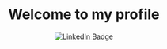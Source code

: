 <div align="center">
  <h1>Welcome to my profile</h1>
  <div id="badges-container">
    <a href="https://www.linkedin.com/in/jordan-zanetti-044ab2174/" target="_blank">
      <img src="https://img.shields.io/badge/-LinkedIn-blue?logo=linkedin&logoColor=white" alt="LinkedIn Badge">
    </a>
  </div>
</div>
